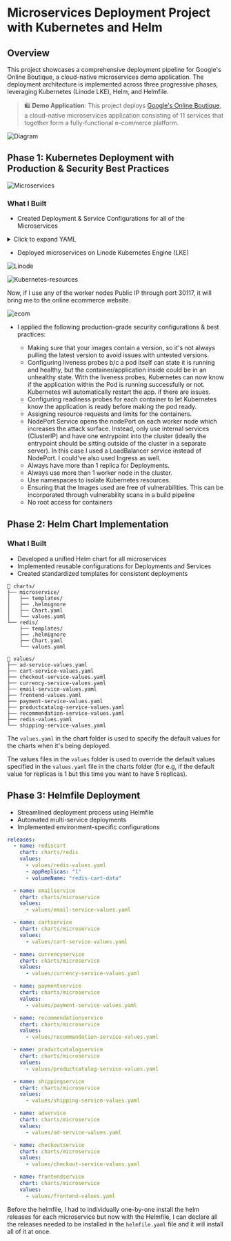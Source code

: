 # Microservices Deployment Project with Kubernetes and Helm

## Overview
This project showcases a comprehensive deployment pipeline for Google's Online Boutique, a cloud-native microservices demo application. The deployment architecture is implemented across three progressive phases, leveraging Kubernetes (Linode LKE), Helm, and Helmfile.

> 🛍️ **Demo Application**: This project deploys [Google's Online Boutique](https://github.com/GoogleCloudPlatform/microservices-demo), a cloud-native microservices application consisting of 11 services that together form a fully-functional e-commerce platform.


![Diagram](https://github.com/Princeton45/microservices-helm-deployment1/blob/main/images/diagram.jpg)

## Phase 1: Kubernetes Deployment with Production & Security Best Practices

![Microservices](https://github.com/Princeton45/microservices-helm-deployment1/blob/main/images/Microservices.png)

### What I Built
- Created Deployment & Service Configurations for all of the Microservices

<details>
<summary>Click to expand YAML</summary>

```yaml
---
apiVersion: apps/v1
kind: Deployment
metadata:
  name: emailservice
spec:
  selector:
    matchLabels:
      app: emailservice
  template:
    metadata:
      labels:
        app: emailservice
    spec:
      containers:
      - name: service
        image: gcr.io/google-samples/microservices-demo/emailservice:v0.8.0
        ports:
        - containerPort: 8080
        env:
        - name: PORT
          value: "8080"
        livenessProbe:
          grpc:
            port: 8080
          periodSeconds: 5
        readinessProbe:
          grpc:
            port: 8080
          periodSeconds: 5
        resources:
          requests: 
            cpu: 100m
            memory: 64Mi
          limits:
            cpu: 200m
            memory: 128Mi
---
apiVersion: v1
kind: Service
metadata:
  name: emailservice
spec:
  type: ClusterIP
  selector:
    app: emailservice
  ports:
  - protocol: TCP
    port: 5000
    targetPort: 8080

---
apiVersion: apps/v1
kind: Deployment
metadata:
  name: recommendationservice
spec:
  replicas: 2
  selector:
    matchLabels:
      app: recommendationservice
  template:
    metadata:
      labels:
        app: recommendationservice
    spec:
      containers:
      - name: service
        image: gcr.io/google-samples/microservices-demo/recommendationservice:v0.8.0
        ports:
        - containerPort: 8080
        env:
        - name: PORT
          value: "8080"
        - name: PRODUCT_CATALOG_SERVICE_ADDR
          value: "productcatalogservice:3550"
        - name: DISABLE_PROFILER
          value: "1"
        livenessProbe:
          grpc:
            port: 8080
          periodSeconds: 5
        readinessProbe:
          grpc:
            port: 8080
          periodSeconds: 5

---
apiVersion: v1
kind: Service
metadata:
  name: recommendationservice
spec:
  type: ClusterIP
  selector:
    app: recommendationservice
  ports:
  - protocol: TCP
    port: 8080
    targetPort: 8080

---
apiVersion: apps/v1
kind: Deployment
metadata:
  name: productcatalogservice
spec:
  replicas: 2
  selector:
    matchLabels:
      app: productcatalogservice
  template:
    metadata:
      labels:
        app: productcatalogservice
    spec:
      containers:
      - name: service
        image: gcr.io/google-samples/microservices-demo/productcatalogservice:v0.8.0
        ports:
        - containerPort: 3550
        env:
        - name: PORT
          value: "3550"
        - name: DISABLE_PROFILER
          value: "1"
        livenessProbe:
          grpc:
            port: 3550
          periodSeconds: 5
        readinessProbe:
          grpc:
            port: 3550
          periodSeconds: 5

---
apiVersion: v1
kind: Service
metadata:
  name: productcatalogservice
spec:
  type: ClusterIP
  selector:
    app: productcatalogservice
  ports:
  - protocol: TCP
    port: 3550
    targetPort: 3550

---
apiVersion: apps/v1
kind: Deployment
metadata:
  name: paymentservice
spec:
  replicas: 2
  selector:
    matchLabels:
      app: paymentservice
  template:
    metadata:
      labels:
        app: paymentservice
    spec:
      containers:
      - name: service
        image: gcr.io/google-samples/microservices-demo/paymentservice:v0.8.0
        ports:
        - containerPort: 50051
        env:
        - name: PORT
          value: "50051"
        - name: DISABLE_PROFILER
          value: "1"
        livenessProbe:
          grpc:
            port: 50051
          periodSeconds: 5
        readinessProbe:
          grpc:
            port: 50051
          periodSeconds: 5
---
apiVersion: v1
kind: Service
metadata:
  name: paymentservice
spec:
  type: ClusterIP
  selector:
    app: paymentservice
  ports:
  - protocol: TCP
    port: 50051
    targetPort: 50051

---
apiVersion: apps/v1
kind: Deployment
metadata:
  name: currencyservice
spec:
  replicas: 2
  selector:
    matchLabels:
      app: currencyservice
  template:
    metadata:
      labels:
        app: currencyservice
    spec:
      containers:
      - name: service
        image: gcr.io/google-samples/microservices-demo/currencyservice:v0.8.0
        ports:
        - containerPort: 7000
        env:
        - name: PORT
          value: "7000"
        - name: DISABLE_PROFILER
          value: "1"
        livenessProbe:
          grpc:
            port: 7000
          periodSeconds: 5
        readinessProbe:
          grpc:
            port: 7000
          periodSeconds: 5

---
apiVersion: v1
kind: Service
metadata:
  name: currencyservice
spec:
  type: ClusterIP
  selector:
    app: currencyservice
  ports:
  - protocol: TCP
    port: 7000
    targetPort: 7000

---
apiVersion: apps/v1
kind: Deployment
metadata:
  name: shippingservice
spec:
  replicas: 2
  selector:
    matchLabels:
      app: shippingservice
  template:
    metadata:
      labels:
        app: shippingservice
    spec:
      containers:
      - name: service
        image: gcr.io/google-samples/microservices-demo/shippingservice:v0.8.0
        ports:
        - containerPort: 50051
        env:
        - name: PORT
          value: "50051"
        livenessProbe:
          grpc:
            port: 50051
          periodSeconds: 5
        readinessProbe:
          grpc:
            port: 50051
          periodSeconds: 5
---
apiVersion: v1
kind: Service
metadata:
  name: shippingservice
spec:
  type: ClusterIP
  selector:
    app: shippingservice
  ports:
  - protocol: TCP
    port: 50051
    targetPort: 50051

---
apiVersion: apps/v1
kind: Deployment
metadata:
  name: adservice
spec:
  replicas: 2
  selector:
    matchLabels:
      app: adservice
  template:
    metadata:
      labels:
        app: adservice
    spec:
      containers:
      - name: service
        image: gcr.io/google-samples/microservices-demo/adservice:v0.8.0
        ports:
        - containerPort: 9555
        env:
        - name: PORT
          value: "9555"
        livenessProbe:
          grpc:
            port: 9555
          periodSeconds: 5
        readinessProbe:
          grpc:
            port: 9555
          periodSeconds: 5
        resources:
          requests: 
            cpu: 200m
            memory: 180Mi
          limits:
            cpu: 300m
            memory: 300Mi

---
apiVersion: v1
kind: Service
metadata:
  name: adservice
spec:
  type: ClusterIP
  selector:
    app: adservice
  ports:
  - protocol: TCP
    port: 9555
    targetPort: 9555

---
apiVersion: apps/v1
kind: Deployment
metadata:
  name: cartservice
spec:
  replicas: 2
  selector:
    matchLabels:
      app: cartservice
  template:
    metadata:
      labels:
        app: cartservice
    spec:
      containers:
      - name: service
        image: gcr.io/google-samples/microservices-demo/cartservice:v0.8.0
        ports:
        - containerPort: 7070
        env:
        - name: PORT
          value: "7070"
        - name: REDIS_ADDR
          value: "redis-cart:6379"
        - name: DISABLE_PROFILER
          value: "1"
        livenessProbe:
          grpc:
            port: 7070
          periodSeconds: 5
        readinessProbe:
          grpc:
            port: 7070
          periodSeconds: 5

---
apiVersion: v1
kind: Service
metadata:
  name: cartservice
spec:
  type: ClusterIP
  selector:
    app: cartservice
  ports:
  - protocol: TCP
    port: 7070
    targetPort: 7070

---
apiVersion: apps/v1
kind: Deployment
metadata:
  name: redis-cart
spec:
  replicas: 2
  selector:
    matchLabels:
      app: redis-cart
  template:
    metadata:
      labels:
        app: redis-cart
    spec:
      containers:
      - name: redis
        image: redis:alpine
        ports:
        - containerPort: 6379
        livenessProbe:
          initialDelaySeconds: 5
          tcpSocket:
            port: 6379
          periodSeconds: 5
        readinessProbe:
          initialDelaySeconds: 5
          tcpSocket:
            port: 6379
          periodSeconds: 5
        resources:
          requests: 
            cpu: 70m
            memory: 200Mi
          limits:
            cpu: 125m
            memory: 300Mi
        volumeMounts:
        - name: redis-data
          mountPath: /data
      volumes:
      - name: redis-data
        emptyDir: {}
---
apiVersion: v1
kind: Service
metadata:
  name: redis-cart
spec:
  type: ClusterIP
  selector:
    app: redis-cart
  ports:
  - protocol: TCP
    port: 6379
    targetPort: 6379

---
apiVersion: apps/v1
kind: Deployment
metadata:
  name: checkoutservice
spec:
  replicas: 2
  selector:
    matchLabels:
      app: checkoutservice
  template:
    metadata:
      labels:
        app: checkoutservice
    spec:
      containers:
      - name: service
        image: gcr.io/google-samples/microservices-demo/checkoutservice:v0.8.0
        ports:
        - containerPort: 5050
        env:
        - name: PORT
          value: "5050"
        - name: PRODUCT_CATALOG_SERVICE_ADDR
          value: "productcatalogservice:3550"
        - name: SHIPPING_SERVICE_ADDR
          value: "shippingservice:50051"
        - name: PAYMENT_SERVICE_ADDR
          value: "paymentservice:50051"
        - name: EMAIL_SERVICE_ADDR
          value: "emailservice:5000"
        - name: CURRENCY_SERVICE_ADDR
          value: "currencyservice:7000"
        - name: CART_SERVICE_ADDR
          value: "cartservice:7070"
        livenessProbe:
          grpc:
            port: 5050
          periodSeconds: 5
        readinessProbe:
          grpc:
            port: 5050
          periodSeconds: 5
      
---
apiVersion: v1
kind: Service
metadata:
  name: checkoutservice
spec:
  type: ClusterIP
  selector:
    app: checkoutservice
  ports:
  - protocol: TCP
    port: 5050
    targetPort: 5050

---
apiVersion: apps/v1
kind: Deployment
metadata:
  name: frontend
spec:
  replicas: 2
  selector:
    matchLabels:
      app: frontend
  template:
    metadata:
      labels:
        app: frontend
    spec:
      containers:
      - name: service
        image: gcr.io/google-samples/microservices-demo/frontend:v0.8.0
        ports:
        - containerPort: 8080
        env:
        - name: PORT
          value: "8080"
        - name: PRODUCT_CATALOG_SERVICE_ADDR
          value: "productcatalogservice:3550"
        - name: CURRENCY_SERVICE_ADDR
          value: "currencyservice:7000"
        - name: CART_SERVICE_ADDR
          value: "cartservice:7070"
        - name: RECOMMENDATION_SERVICE_ADDR
          value: "recommendationservice:8080"
        - name: SHIPPING_SERVICE_ADDR
          value: "shippingservice:50051"
        - name: CHECKOUT_SERVICE_ADDR
          value: "checkoutservice:5050"
        - name: AD_SERVICE_ADDR
          value: "adservice:9555"
        livenessProbe:
          httpGet:
            path: "/_healthz"
            port: 8080
          periodSeconds: 5
        readinessProbe:
          httpGet:
            path: "/_healthz"
            port: 8080
          periodSeconds: 5

---
apiVersion: v1
kind: Service
metadata:
  name: frontend
spec:
  type: LoadBalancer
  selector:
    app: frontend
  ports:
  - protocol: TCP
    port: 80
    targetPort: 8080
```
</details>

- Deployed microservices on Linode Kubernetes Engine (LKE)

![Linode](https://github.com/Princeton45/microservices-helm-deployment1/blob/main/images/linode.png)

![Kubernetes-resources](https://github.com/Princeton45/microservices-helm-deployment1/blob/main/images/kubernetes_resources.png)

Now, if I use any of the worker nodes Public IP through port 30117, it will bring me to the online ecommerce website.

![ecom](https://github.com/Princeton45/microservices-helm-deployment1/blob/main/images/ecom.png)

- I applied the following production-grade security configurations & best practices:

    - Making sure that your images contain a version, so it's not always pulling the latest version to avoid issues with untested versions.
    - Configuring liveness probes b/c a pod itself can state it is running and healthy, but the container/application inside could be in an unhealthy state. With the liveness probes, Kubernetes can now know if the application within the Pod is running successfully or not. Kubernetes will automatically restart the app. if there are issues.
    - Configuring readiness probes for each container to let Kubernetes know the application is ready before making the pod ready.
    - Assigning resource requests and limits for the containers.
    - NodePort Service opens the nodePort on each worker node which increases the attack surface. Instead, only use internal services (ClusterIP) and have one entrypoint into the cluster (ideally the entrypoint should be sitting outside of the cluster in a separate server). In this case I used a LoadBalancer service instead of NodePort. I could've also used Ingress as well.
    - Always have more than 1 replica for Deployments.
    - Always use more than 1 worker node in the cluster.
    - Use namespaces to isolate Kubernetes resources.
    - Ensuring that the Images used are free of vulnerabilities. This can be incorporated through vulnerability scans in a build pipeline
    - No root access for containers


## Phase 2: Helm Chart Implementation

### What I Built
- Developed a unified Helm chart for all microservices
- Implemented reusable configurations for Deployments and Services
- Created standardized templates for consistent deployments

```
📁 charts/
├── microservice/
│   ├── templates/
│   ├── .helmignore
│   ├── Chart.yaml
│   └── values.yaml
└── redis/
    ├── templates/
    ├── .helmignore
    ├── Chart.yaml
    └── values.yaml

📁 values/
├── ad-service-values.yaml
├── cart-service-values.yaml
├── checkout-service-values.yaml
├── currency-service-values.yaml
├── email-service-values.yaml
├── frontend-values.yaml
├── payment-service-values.yaml
├── productcatalog-service-values.yaml
├── recommendation-service-values.yaml
├── redis-values.yaml
└── shipping-service-values.yaml
```

The `values.yaml` in the chart folder is used to specify the default values for the charts when it's being deployed.

The values files in the `values` folder is used to override the default values specified in the `values.yaml` file in the charts folder (for e.g, if the default value for replicas is 1 but this time you want to have 5 replicas).

## Phase 3: Helmfile Deployment

- Streamlined deployment process using Helmfile
- Automated multi-service deployments
- Implemented environment-specific configurations

```yaml
releases: 
  - name: rediscart
    chart: charts/redis
    values: 
      - values/redis-values.yaml
      - appReplicas: "1"
      - volumeName: "redis-cart-data"

  - name: emailservice
    chart: charts/microservice
    values:
      - values/email-service-values.yaml

  - name: cartservice
    chart: charts/microservice
    values:
      - values/cart-service-values.yaml

  - name: currencyservice
    chart: charts/microservice
    values:
      - values/currency-service-values.yaml   

  - name: paymentservice
    chart: charts/microservice
    values:
      - values/payment-service-values.yaml

  - name: recommendationservice
    chart: charts/microservice
    values:
      - values/recommendation-service-values.yaml

  - name: productcatalogservice
    chart: charts/microservice
    values:
      - values/productcatalog-service-values.yaml

  - name: shippingservice
    chart: charts/microservice
    values:
      - values/shipping-service-values.yaml

  - name: adservice
    chart: charts/microservice
    values:
      - values/ad-service-values.yaml

  - name: checkoutservice
    chart: charts/microservice
    values:
      - values/checkout-service-values.yaml

  - name: frontendservice
    chart: charts/microservice
    values:
      - values/frontend-values.yaml
```

Before the helmfile, I had to individually one-by-one install the helm releases for each microservice but now with the Helmfile, I can declare all the releases needed to be installed in the `helmfile.yaml` file and it will install all of it at once.